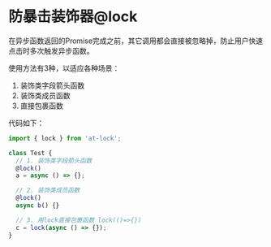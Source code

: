 # 防暴击装饰器@lock

在异步函数返回的Promise完成之前，其它调用都会直接被忽略掉，防止用户快速点击时多次触发异步函数。

使用方法有3种，以适应各种场景：
1. 装饰类字段箭头函数
2. 装饰类成员函数
3. 直接包裹函数

代码如下：
```js
import { lock } from 'at-lock';

class Test {
  // 1. 装饰类字段箭头函数
  @lock()
  a = async () => {};

  // 2. 装饰类成员函数
  @lock()
  async b() {}

  // 3. 用lock直接包裹函数 lock(()=>{})
  c = lock(async () => {});
}
```

